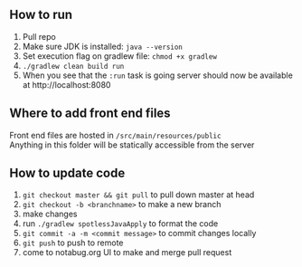 ## How to run

1. Pull repo 
2. Make sure JDK is installed: `java --version`
3. Set execution flag on gradlew file: `chmod +x gradlew`
3. `./gradlew clean build run`
5. When you see that the `:run` task is going server should now be available at http://localhost:8080

## Where to add front end files
Front end files are hosted in `/src/main/resources/public`  
Anything in this folder will be statically accessible from the server

## How to update code
1. `git checkout master && git pull` to pull down master at head
1. `git checkout -b <branchname>` to make a new branch
2. make changes
2. run `./gradlew spotlessJavaApply` to format the code
3. `git commit -a -m <commit message>` to commit changes locally
4. `git push` to push to remote
5. come to notabug.org UI to make and merge pull request